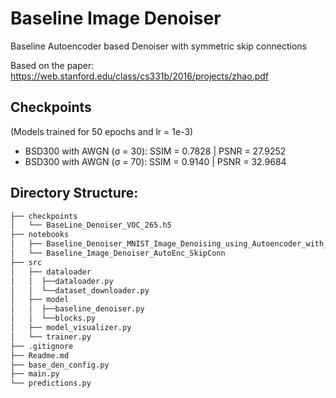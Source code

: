 <h1>Baseline Image Denoiser</h1>
Baseline Autoencoder based Denoiser with symmetric skip connections

Based on the paper: https://web.stanford.edu/class/cs331b/2016/projects/zhao.pdf

<h2>Checkpoints</h2>
(Models trained for 50 epochs and lr = 1e-3)
 <ul>
  <!-- <li>PASCAL VOC 2007 with AWGN (σ = 70): SSIM = | PSNR = </li> -->
  <li>BSD300 with AWGN (σ = 30): SSIM = 0.7828 | PSNR = 27.9252</li>
  <li>BSD300 with AWGN (σ = 70): SSIM = 0.9140 | PSNR = 32.9684</li>
</ul> 

<h2>Directory Structure:</h2>

```bash
├── checkpoints
│   └── BaseLine_Denoiser_VOC_265.h5
├── notebooks
│   ├── Baseline_Denoiser_MNIST_Image_Denoising_using_Autoencoder_with_symmetric_skip_connections.ipnyb
│   └── Baseline_Image_Denoiser_AutoEnc_SkipConn
├── src
│   ├── dataloader
│   │  ├──dataloader.py
│   │  └──dataset_downloader.py
│   ├── model
│   │  ├──baseline_denoiser.py
│   │  └──blocks.py
│   ├── model_visualizer.py
│   └── trainer.py
├── .gitignore
├── Readme.md
├── base_den_config.py
├── main.py
└── predictions.py
```